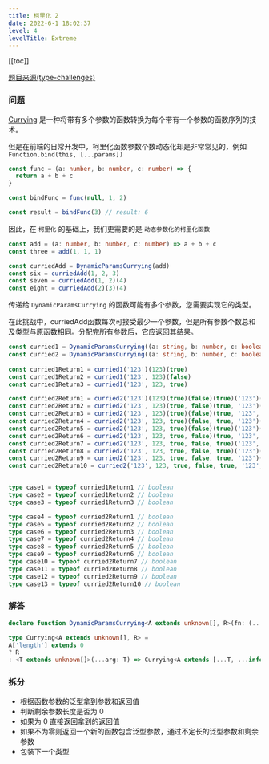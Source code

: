 ```yaml
---
title: 柯里化 2
date: 2022-6-1 18:02:37
level: 4
levelTitle: Extreme
---
```


[[toc]]

[题目来源(type-challenges)](https://github.com/FuBaooo/type-challenges/blob/master/questions/462-extreme-currying-2/README.zh-CN.md)

### 问题

[Currying](https://en.wikipedia.org/wiki/Currying) 是一种将带有多个参数的函数转换为每个带有一个参数的函数序列的技术。

但是在前端的日常开发中，柯里化函数参数个数动态化却是非常常见的，例如 `Function.bind(this, [...params])`

```ts
const func = (a: number, b: number, c: number) => {
  return a + b + c
}

const bindFunc = func(null, 1, 2)

const result = bindFunc(3) // result: 6
```

因此，在 `柯里化` 的基础上，我们更需要的是 `动态参数化的柯里化函数`

```ts
const add = (a: number, b: number, c: number) => a + b + c
const three = add(1, 1, 1) 

const curriedAdd = DynamicParamsCurrying(add)
const six = curriedAdd(1, 2, 3)
const seven = curriedAdd(1, 2)(4)
const eight = curriedAdd(2)(3)(4)
```

传递给 `DynamicParamsCurrying` 的函数可能有多个参数，您需要实现它的类型。

在此挑战中，curriedAdd函数每次可接受最少一个参数，但是所有参数个数总和及类型与原函数相同。分配完所有参数后，它应返回其结果。

```typescript
const curried1 = DynamicParamsCurrying((a: string, b: number, c: boolean) => true)
const curried2 = DynamicParamsCurrying((a: string, b: number, c: boolean, d: boolean, e: boolean, f: string, g: boolean) => true)
 
const curried1Return1 = curried1('123')(123)(true)
const curried1Return2 = curried1('123', 123)(false)
const curried1Return3 = curried1('123', 123, true)

const curried2Return1 = curried2('123')(123)(true)(false)(true)('123')(false)
const curried2Return2 = curried2('123', 123)(true, false)(true, '123')(false)
const curried2Return3 = curried2('123', 123)(true)(false)(true, '123', false)
const curried2Return4 = curried2('123', 123, true)(false, true, '123')(false)
const curried2Return5 = curried2('123', 123, true)(false)(true)('123')(false)
const curried2Return6 = curried2('123', 123, true, false)(true, '123', false)
const curried2Return7 = curried2('123', 123, true, false, true)('123', false)
const curried2Return8 = curried2('123', 123, true, false, true)('123')(false)
const curried2Return9 = curried2('123', 123, true, false, true, '123')(false)
const curried2Return10 = curried2('123', 123, true, false, true, '123', false)


type case1 = typeof curried1Return1 // boolean
type case2 = typeof curried1Return2 // boolean
type case3 = typeof curried1Return3 // boolean

type case4 = typeof curried2Return1 // boolean
type case5 = typeof curried2Return2 // boolean
type case6 = typeof curried2Return3 // boolean
type case7 = typeof curried2Return4 // boolean
type case8 = typeof curried2Return5 // boolean
type case9 = typeof curried2Return6 // boolean
type case10 = typeof curried2Return7 // boolean
type case11 = typeof curried2Return8 // boolean
type case12 = typeof curried2Return9 // boolean
type case13 = typeof curried2Return10 // boolean
```

### 解答

```typescript
declare function DynamicParamsCurrying<A extends unknown[], R>(fn: (...args: A) => R): Currying<A, R>

type Currying<A extends unknown[], R> = 
A['length'] extends 0
? R
: <T extends unknown[]>(...arg: T) => Currying<A extends [...T, ...infer Rest] ? Rest : never, R>
```

### 拆分
- 根据函数参数的泛型拿到参数和返回值
- 判断剩余参数长度是否为 0
- 如果为 0 直接返回拿到的返回值
- 如果不为零则返回一个新的函数包含泛型参数，通过不定长的泛型参数和剩余参数
- 包装下一个类型
